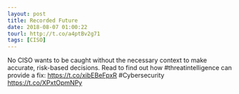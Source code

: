 ```yaml
---
layout: post
title: Recorded Future
date: 2018-08-07 01:00:22
tourl: http://t.co/a4ptBv2g71
tags: [CISO]
---
```

No CISO wants to be caught without the necessary context to make accurate, risk-based decisions. Read to find out how #threatintelligence can provide a fix: https://t.co/xibEBeFpxR #Cybersecurity https://t.co/XPxtOpmNPy